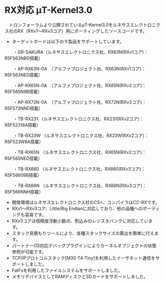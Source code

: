 ﻿# RX対応 μT-Kernel3.0
　トロンフォーラムより公開されているμT-Kernel3.0をルネサスエレクトロニクス社のRX（RXv1～RXv3コア）用にポーティングしたソースコードです。

- ターゲットボードは以下の９製品をサポートしています。

　　・GR-SAKURA（ルネサスエレクトロニクス社、RX63N(RXv1コア)：R5F563NBD搭載）

　　・AP-RX63N-0A　（アルファプロジェクト社、RX63N(RXv1コア)：R5F563NED搭載）

　　・AP-RX65N-0A　（アルファプロジェクト社、RX65N(RXv2コア)：R5F565N9B搭載）

　　・AP-RX72N-0A　（アルファプロジェクト社、RX72N(RXv3コア)：R5F572NND搭載）

　　・TB-RX231 （ルネサスエレクトロニクス社、RX231(RXv2コア)：R5F52318A搭載）

　　・TB-RX23W （ルネサスエレクトロニクス社、RX23W(RXv2コア)：R5F523W8A搭載）

　　・TB-RX65N （ルネサスエレクトロニクス社、RX65N(RXv2コア)：R5F565NED搭載）

　　・TB-RX660 （ルネサスエレクトロニクス社、RX660(RXv3コア)：R5F56609B搭載）

　　・TB-RX66N （ルネサスエレクトロニクス社、RX66N(RXv3コア)：R5F566NNH搭載）

- 開発環境はルネサスエレクトロニクス社のCS+、コンパイラはCC-RXです。
- RXv1～RXv3コア、Little/Big Endianに対応しており、他の品種へのポーティングも容易です。
- RXv3コアは倍精度浮動小数点、割込みのレジスタバンクに対応しています。
- スタック見積もりツールにより、各種スタックサイズの算出を簡単に行えます。
- パートナーOS対応デバッグプラグインによりカーネルオブジェクトの状態参照が可能です。
- TCP/IPプロトコルスタック[M3S-T4-Tiny]を利用したイーサネット通信をサポートしました。
- FatFsを利用したファイルシステムをサポートしました。
- メモリデバイスとしてRAMディスクとSDカードをサポートしました。